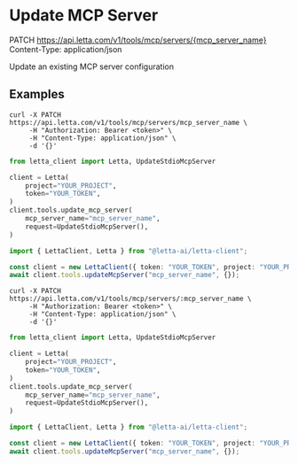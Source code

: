 # Update MCP Server

PATCH https://api.letta.com/v1/tools/mcp/servers/{mcp_server_name}
Content-Type: application/json

Update an existing MCP server configuration

## Examples

```shell
curl -X PATCH https://api.letta.com/v1/tools/mcp/servers/mcp_server_name \
     -H "Authorization: Bearer <token>" \
     -H "Content-Type: application/json" \
     -d '{}'
```

```python
from letta_client import Letta, UpdateStdioMcpServer

client = Letta(
    project="YOUR_PROJECT",
    token="YOUR_TOKEN",
)
client.tools.update_mcp_server(
    mcp_server_name="mcp_server_name",
    request=UpdateStdioMcpServer(),
)

```

```typescript
import { LettaClient, Letta } from "@letta-ai/letta-client";

const client = new LettaClient({ token: "YOUR_TOKEN", project: "YOUR_PROJECT" });
await client.tools.updateMcpServer("mcp_server_name", {});

```

```shell
curl -X PATCH https://api.letta.com/v1/tools/mcp/servers/:mcp_server_name \
     -H "Authorization: Bearer <token>" \
     -H "Content-Type: application/json" \
     -d '{}'
```

```python
from letta_client import Letta, UpdateStdioMcpServer

client = Letta(
    project="YOUR_PROJECT",
    token="YOUR_TOKEN",
)
client.tools.update_mcp_server(
    mcp_server_name="mcp_server_name",
    request=UpdateStdioMcpServer(),
)

```

```typescript
import { LettaClient, Letta } from "@letta-ai/letta-client";

const client = new LettaClient({ token: "YOUR_TOKEN", project: "YOUR_PROJECT" });
await client.tools.updateMcpServer("mcp_server_name", {});

```